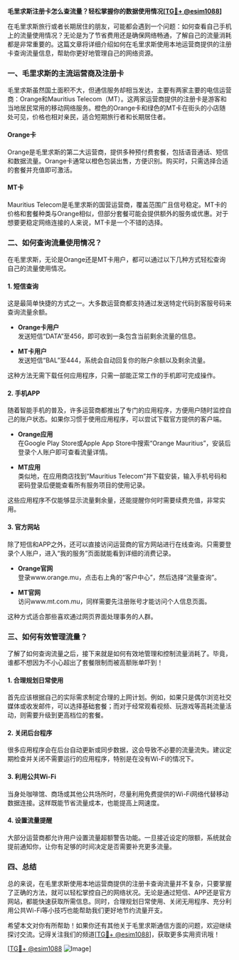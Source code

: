 **毛里求斯注册卡怎么查流量？轻松掌握你的数据使用情况[[TG💪+ @esim1088](https://t.me/s/esim1088)]**

在毛里求斯旅行或者长期居住的朋友，可能都会遇到一个问题：如何查看自己手机上的流量使用情况？无论是为了节省费用还是确保网络畅通，了解自己的流量消耗都是非常重要的。这篇文章将详细介绍如何在毛里求斯使用本地运营商提供的注册卡查询流量信息，帮助你更好地管理自己的网络资源。

### 一、毛里求斯的主流运营商及注册卡

毛里求斯虽然国土面积不大，但通信服务却相当发达，主要有两家主要的电信运营商：Orange和Mauritius Telecom（MT）。这两家运营商提供的注册卡是游客和当地居民常用的移动网络服务。橙色的Orange卡和绿色的MT卡在街头的小店随处可见，价格也相对亲民，适合短期旅行者和长期居住者。

#### Orange卡
Orange是毛里求斯的第二大运营商，提供多种预付费套餐，包括语音通话、短信和数据流量。Orange卡通常以橙色包装出售，方便识别。购买时，只需选择合适的套餐并充值即可激活。

#### MT卡
Mauritius Telecom是毛里求斯的国营运营商，覆盖范围广且信号稳定。MT卡的价格和套餐种类与Orange相似，但部分套餐可能会提供额外的服务或优惠。对于想要更稳定网络连接的人来说，MT卡是一个不错的选择。

### 二、如何查询流量使用情况？

在毛里求斯，无论是Orange还是MT卡用户，都可以通过以下几种方式轻松查询自己的流量使用情况。

#### 1. 短信查询
这是最简单快捷的方式之一。大多数运营商都支持通过发送特定代码到客服号码来查询流量余额。

- **Orange卡用户**  
  发送短信“DATA”至456，即可收到一条包含当前剩余流量的信息。
  
- **MT卡用户**  
  发送短信“BAL”至444，系统会自动回复你的账户余额以及剩余流量。

这种方法无需下载任何应用程序，只需一部能正常工作的手机即可完成操作。

#### 2. 手机APP
随着智能手机的普及，许多运营商都推出了专门的应用程序，方便用户随时监控自己的账户状态。如果你习惯于使用应用程序，可以尝试下载官方提供的客户端。

- **Orange应用**  
  在Google Play Store或Apple App Store中搜索“Orange Mauritius”，安装后登录个人账户即可查看流量详情。

- **MT应用**  
  类似地，在应用商店找到“Mauritius Telecom”并下载安装，输入手机号码和密码登录后便能查看所有服务项目的使用记录。

这些应用程序不仅能够显示流量剩余量，还能提醒你何时需要续费充值，非常实用。

#### 3. 官方网站
除了短信和APP之外，还可以直接访问运营商的官方网站进行在线查询。只需要登录个人账户，进入“我的服务”页面就能看到详细的消费记录。

- **Orange官网**  
  登录www.orange.mu，点击右上角的“客户中心”，然后选择“流量查询”。

- **MT官网**  
  访问www.mt.com.mu，同样需要先注册账号才能访问个人信息页面。

这种方式适合那些喜欢通过网页界面处理事务的人群。

### 三、如何有效管理流量？

了解了如何查询流量之后，接下来就是如何有效地管理和控制流量消耗了。毕竟，谁都不想因为不小心超出了套餐限制而被高额账单吓到！

#### 1. 合理规划日常使用
首先应该根据自己的实际需求制定合理的上网计划。例如，如果只是偶尔浏览社交媒体或收发邮件，可以选择基础套餐；而对于经常观看视频、玩游戏等高耗流量活动，则需要升级到更高档位的套餐。

#### 2. 关闭后台程序
很多应用程序会在后台自动更新或同步数据，这会导致不必要的流量流失。建议定期检查并关闭不需要运行的应用程序，特别是在没有Wi-Fi的情况下。

#### 3. 利用公共Wi-Fi
当身处咖啡馆、商场或其他公共场所时，尽量利用免费提供的Wi-Fi网络代替移动数据连接。这样既能节省流量成本，也能提高上网速度。

#### 4. 设置流量提醒
大部分运营商都允许用户设置流量超额警告功能。一旦接近设定的限额，系统就会提前通知你，让你有足够的时间决定是否需要补充更多流量。

### 四、总结

总的来说，在毛里求斯使用本地运营商提供的注册卡查询流量并不复杂，只要掌握了正确的方法，就可以轻松掌控自己的网络状况。无论是通过短信、APP还是官方网站，都能快速获取所需信息。同时，合理规划日常使用、关闭无用程序、充分利用公共Wi-Fi等小技巧也能帮助我们更好地节约流量开支。

希望本文对你有所帮助！如果你还有其他关于毛里求斯通信方面的问题，欢迎继续探讨交流。记得关注我们的频道[[TG💪+ @esim1088](https://t.me/s/esim1088)]，获取更多实用资讯哦！

[[TG💪+ @esim1088](https://t.me/s/esim1088) ![Image](https://i.postimg.cc/4NQfJmqS/Snipaste-2025-05-13-00-14-12.png)]